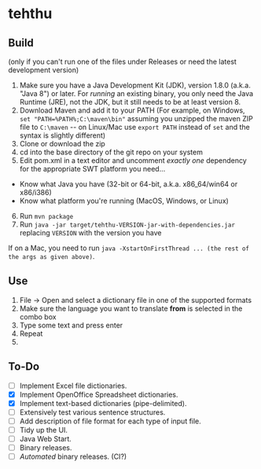 # tehthu

## Build

(only if you can't run one of the files under Releases or need the latest development version)

 1. Make sure you have a Java Development Kit (JDK), version 1.8.0 (a.k.a. "Java 8") or later. For *running* an existing binary, you only need the Java Runtime (JRE), not the JDK, but it still needs to be at least version 8.
 2. Download Maven and add it to your PATH (For example, on Windows, `set "PATH=%PATH%;C:\maven\bin"` assuming you unzipped the maven ZIP file to `C:\maven` -- on Linux/Mac use `export PATH` instead of `set` and the syntax is slightly different)
 3. Clone or download the zip
 4. cd into the base directory of the git repo on your system
 5. Edit pom.xml in a text editor and uncomment *exactly one* dependency for the appropriate SWT platform you need...
  - Know what Java you have (32-bit or 64-bit, a.k.a. x86_64/win64 or x86/i386)
  - Know what platform you're running (MacOS, Windows, or Linux)
 6. Run `mvn package`
 7. Run `java -jar target/tehthu-VERSION-jar-with-dependencies.jar` replacing `VERSION` with the version you have

If on a Mac, you need to run `java -XstartOnFirstThread ... (the rest of the args as given above)`.

## Use

 1. File -> Open and select a dictionary file in one of the supported formats
 2. Make sure the language you want to translate **from** is selected in the combo box
 3. Type some text and press enter
 4. Repeat
 5. 
 
## To-Do

- [ ] Implement Excel file dictionaries.
- [x] Implement OpenOffice Spreadsheet dictionaries.
- [x] Implement text-based dictionaries (pipe-delimited).
- [ ] Extensively test various sentence structures.
- [ ] Add description of file format for each type of input file.
- [ ] Tidy up the UI.
- [ ] Java Web Start.
- [ ] Binary releases.
- [ ] *Automated* binary releases. (CI?)

